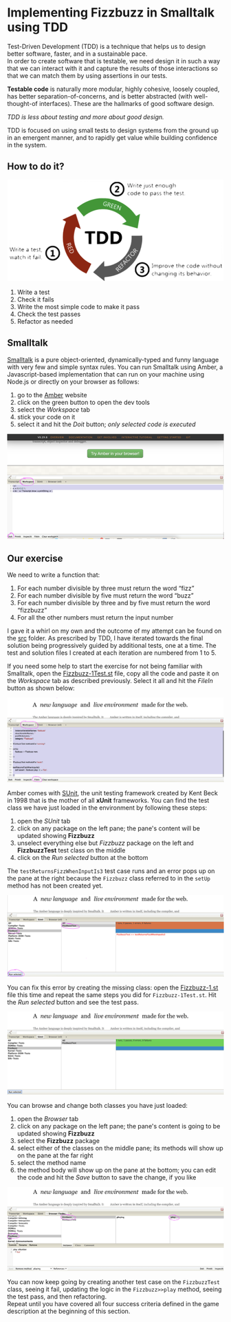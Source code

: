 # Implementing Fizzbuzz in Smalltalk using TDD
  
Test-Driven Development (TDD) is a technique that helps us to design better software, faster, and in a sustainable pace.  
In order to create software that is testable, we need design it in such a way that
we can interact with it and capture the results of those interactions so that we can match them by using assertions in our tests.  
  
**Testable code** is naturally more modular, highly cohesive, loosely coupled, has better
separation-of-concerns, and is better abstracted (with well-thought-of interfaces). These are the hallmarks of good software design.
  
*TDD is less about testing and more about good design.*  
  
TDD is focused on using small tests to design systems from the ground up in an emergent manner, and to rapidly get value while building confidence in the system.
  
## How to do it?
  
![](./images/red-green-refactor.png)
  
1. Write a test
1. Check it fails
1. Write the most simple code to make it pass
1. Check the test passes
1. Refactor as needed
  
## Smalltalk

[Smalltalk](https://wiki.c2.com/?SmalltalkInOnePage) is a pure object-oriented, dynamically-typed and funny language with very few and simple syntax rules. You can run Smalltalk using Amber, a Javascript-based implementation that can run on your machine using Node.js or directly on your browser as follows:
1. go to the [Amber](https://www.amber-lang.net/) website
1. click on the green button to open the dev tools
1. select the *Workspace* tab
1. stick your code on it
1. select it and hit the *Doit* button; *only selected code is executed*  
  
![](./images/amber.png)  

## Our exercise
  
We need to write a function that:  
1. For each number divisible by three must return the word “fizz”
1. For each number divisible by five must return the word “buzz”
1. For each number divisible by three and by five must return the word “fizzbuzz”
1. For all the other numbers must return the input number 

I gave it a whirl on my own and the outcome of my attempt can be found on the [src](src) folder.
As prescribed by TDD, I have iterated towards the final solution being progressively guided by additional tests, one at a time. The test and solution files I created at each iteration are numbered from 1 to 5.  
  
If you need some help to start the exercise for not being familiar with Smalltalk, open the [Fizzbuzz-1Test.st](src/Fizzbuzz-1Test.st) file, copy all the code and paste it on the *Workspace* tab as described previously. Select it all and hit the *FileIn* button as shown below:  
  
![](./images/test1.png)
  
Amber comes with [SUnit](https://en.wikipedia.org/wiki/SUnit), the unit testing framework created by Kent Beck in 1998 that is the mother of all **xUnit** frameworks. You can find the test class we have just loaded in the environment by following these steps:
1. open the *SUnit* tab
1. click on any package on the left pane; the pane's content will be updated showing **Fizzbuzz**
1. unselect everything else but *Fizzbuzz* package on the left and **FizzbuzzTest** test class on the middle
1. click on the *Run selected* button at the bottom  
  
The `testReturnsFizzWhenInputIs3` test case runs and an error pops up on the pane at the right because the `Fizzbuzz` class referred to in the `setUp` method has not been created yet.  
  
![](./images/error1.png)  
  
You can fix this error by creating the missing class: open the [Fizzbuzz-1.st](src/Fizzbuzz-1.st) file this time and repeat the same steps you did for `Fizzbuzz-1Test.st`. Hit the *Run selected* button and see the test pass.  
  
![](./images/success1.png)
  
You can browse and change both classes you have just loaded:
1. open the *Browser* tab
1. click on any package on the left pane; the pane's content is going to be updated showing **Fizzbuzz**
1. select the **Fizzbuzz** package
1. select either of the classes on the middle pane; its methods will show up on the pane at the far right
1. select the method name 
1. the method body will show up on the pane at the bottom; you can edit the code and hit the *Save* button to save the change, if you like  
  
![](./images/method1.png)  
  
You can now keep going by creating another test case on the `FizzbuzzTest` class, seeing it fail, updating the logic in the `Fizzbuzz>>play` method, seeing the test pass, and then refactoring.  
Repeat until you have covered all four success criteria defined in the game description at the beginning of this section.
